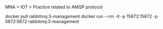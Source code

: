 MNA > IOT > Practice related to AMQP protocol


docker pull rabbitmq:3-management
docker run --rm -it -p 15672:15672 -p 5672:5672 rabbitmq:3-management
